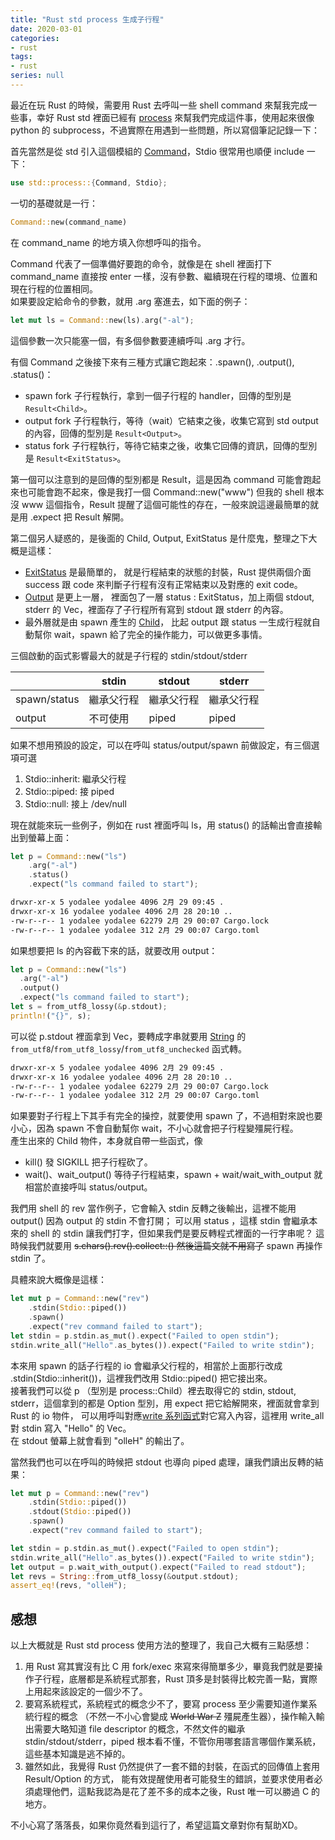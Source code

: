 ```yaml
---
title: "Rust std process 生成子行程"
date: 2020-03-01
categories:
- rust
tags:
- rust
series: null
---
```


最近在玩 Rust 的時候，需要用 Rust 去呼叫一些 shell command 來幫我完成一些事，幸好 Rust std 裡面已經有 [process](https://doc.rust-lang.org/std/process/index.html)
 來幫我們完成這件事，使用起來很像 python 的 subprocess，不過實際在用遇到一些問題，所以寫個筆記記錄一下：  
 <!--more-->

首先當然是從 std 引入這個模組的 [Command](https://doc.rust-lang.org/std/process/struct.Command.html)，Stdio 很常用也順便 include 一下：  
```rust
use std::process::{Command, Stdio};
```
一切的基礎就是一行：  
```rust
Command::new(command_name)
```
在 command\_name 的地方填入你想呼叫的指令。  

Command 代表了一個準備好要跑的命令，就像是在 shell 裡面打下 command\_name 直接按 enter 一樣，沒有參數、繼續現在行程的環境、位置和現在行程的位置相同。  
如果要設定給命令的參數，就用 .arg 塞進去，如下面的例子：  
```rust
let mut ls = Command::new(ls).arg("-al");
```
這個參數一次只能塞一個，有多個參數要連續呼叫 .arg 才行。  

有個 Command 之後接下來有三種方式讓它跑起來：.spawn(), .output(), .status()：  

* spawn fork 子行程執行，拿到一個子行程的 handler，回傳的型別是 `Result<Child>`。
* output fork 子行程執行，等待（wait）它結束之後，收集它寫到 std output 的內容，回傳的型別是 `Result<Output>`。
* status fork 子行程執行，等待它結束之後，收集它回傳的資訊，回傳的型別是 `Result<ExitStatus>`。

第一個可以注意到的是回傳的型別都是 Result，這是因為 command 可能會跑起來也可能會跑不起來，像是我打一個 Command::new("www")
但我的 shell 根本沒 www 這個指令，Result 提醒了這個可能性的存在，一般來說這邊最簡單的就是用 .expect 把 Result 解開。  

第二個另人疑惑的，是後面的 Child, Output, ExitStatus 是什麼鬼，整理之下大概是這樣：  

* [ExitStatus](https://doc.rust-lang.org/std/process/struct.ExitStatus.html) 是最簡單的，
就是行程結束的狀態的封裝，Rust 提供兩個介面 success 跟 code 來判斷子行程有沒有正常結束以及對應的 exit code。
* [Output](https://doc.rust-lang.org/std/process/struct.Output.html) 是更上一層，
裡面包了一層 status : ExitStatus，加上兩個 stdout, stderr 的 Vec<u8>，裡面存了子行程所有寫到 stdout 跟 stderr 的內容。
* 最外層就是由  spawn 產生的 [Child](https://doc.rust-lang.org/std/process/struct.Child.html)，
比起 output 跟 status 一生成行程就自動幫你 wait，spawn 給了完全的操作能力，可以做更多事情。

三個啟動的函式影響最大的就是子行程的 stdin/stdout/stderr

|              | stdin      | stdout     | stderr     |
|--------------|------------|------------|------------|
| spawn/status | 繼承父行程 | 繼承父行程 | 繼承父行程 |
| output       | 不可使用   | piped      | piped      |

如果不想用預設的設定，可以在呼叫 status/output/spawn 前做設定，有三個選項可選

1. Stdio::inherit: 繼承父行程
2. Stdio::piped: 接 piped
3. Stdio::null: 接上 /dev/null 

現在就能來玩一些例子，例如在 rust 裡面呼叫 ls，用 status() 的話輸出會直接輸出到螢幕上面：  
```rust
let p = Command::new("ls")
    .arg("-al")
    .status()
    .expect("ls command failed to start");
```
```bash
drwxr-xr-x 5 yodalee yodalee 4096 2月 29 09:45 .
drwxr-xr-x 16 yodalee yodalee 4096 2月 28 20:10 ..
-rw-r--r-- 1 yodalee yodalee 62279 2月 29 00:07 Cargo.lock
-rw-r--r-- 1 yodalee yodalee 312 2月 29 00:07 Cargo.toml
```
如果想要把 ls 的內容截下來的話，就要改用 output：  
```rust
let p = Command::new("ls")
  .arg("-al")
  .output()
  .expect("ls command failed to start");
let s = from_utf8_lossy(&p.stdout);
println!("{}", s);
```
可以從 p.stdout 裡面拿到 Vec<u8>，要轉成字串就要用 [String](https://doc.rust-lang.org/std/string/struct.String.html)
的 `from_utf8`/`from_utf8_lossy`/`from_utf8_unchecked` 函式轉。  
```txt
drwxr-xr-x 5 yodalee yodalee 4096 2月 29 09:45 .
drwxr-xr-x 16 yodalee yodalee 4096 2月 28 20:10 ..
-rw-r--r-- 1 yodalee yodalee 62279 2月 29 00:07 Cargo.lock
-rw-r--r-- 1 yodalee yodalee 312 2月 29 00:07 Cargo.toml
```

如果要對子行程上下其手有完全的操控，就要使用 spawn 了，不過相對來說也要小心，因為 spawn 不會自動幫你 wait，不小心就會把子行程變殭屍行程。  
產生出來的 Child 物件，本身就自帶一些函式，像  

* kill() 發 SIGKILL 把子行程砍了。
* wait()、wait\_output() 等待子行程結束，spawn + wait/wait\_with\_output 就相當於直接呼叫 status/output。

我們用 shell 的 rev 當作例子，它會輸入 stdin 反轉之後輸出，這裡不能用 output() 因為 output 的 stdin 不會打開；
可以用 status ，這樣 stdin 會繼承本來的 shell 的 stdin 讓我們打字，但如果我們是要反轉程式裡面的一行字串呢？
這時候我們就要用 ~~s.chars().rev().collect::<String>() 然後這篇文就不用寫了~~ spawn 再操作 stdin 了。  

具體來說大概像是這樣：  
```rust
let mut p = Command::new("rev")
    .stdin(Stdio::piped())
    .spawn()
    .expect("rev command failed to start");
let stdin = p.stdin.as_mut().expect("Failed to open stdin");
stdin.write_all("Hello".as_bytes()).expect("Failed to write stdin");
```

本來用 spawn 的話子行程的 io 會繼承父行程的，相當於上面那行改成 .stdin(Stdio::inherit())，這裡我們改用 Stdio::piped() 把它接出來。  
接著我們可以從 p （型別是 process::Child）裡去取得它的 stdin, stdout, stderr，這個拿到的都是 Option 型別，用 expect 把它給解開來，裡面就會拿到 Rust 的 io 物件，
可以用呼叫對應[write 系列函式](https://doc.rust-lang.org/std/io/trait.Write.html)對它寫入內容，這裡用 write\_all 對 stdin 寫入 "Hello" 的 Vec<u8>。  
在 stdout 螢幕上就會看到 "olleH" 的輸出了。  

當然我們也可以在呼叫的時候把 stdout 也導向 piped 處理，讓我們讀出反轉的結果：  
```rust
let mut p = Command::new("rev")
    .stdin(Stdio::piped())
    .stdout(Stdio::piped())
    .spawn()
    .expect("rev command failed to start");

let stdin = p.stdin.as_mut().expect("Failed to open stdin");
stdin.write_all("Hello".as_bytes()).expect("Failed to write stdin");
let output = p.wait_with_output().expect("Failed to read stdout");
let revs = String::from_utf8_lossy(&output.stdout);
assert_eq!(revs, "olleH");
```

## 感想
以上大概就是 Rust std process 使用方法的整理了，我自己大概有三點感想：  

1. 用 Rust 寫其實沒有比 C 用 fork/exec 來寫來得簡單多少，畢竟我們就是要操作子行程，底層都是系統程式那套，Rust 頂多是封裝得比較完善一點，實際上用起來該設定的一個少不了。
2. 要寫系統程式，系統程式的概念少不了，要寫 process 至少需要知道作業系統行程的概念
（不然一不小心會變成 ~~World War Z~~ 殭屍產生器），操作輸入輸出需要大略知道 file descriptor 的概念，不然文件的繼承 stdin/stdout/stderr，piped 根本看不懂，不管你用哪套語言哪個作業系統，這些基本知識是逃不掉的。
3.  雖然如此，我覺得 Rust 仍然提供了一套不錯的封裝，在函式的回傳值上套用 Result/Option 的方式，
能有效提醒使用者可能發生的錯誤，並要求使用者必須處理他們，這點我認為是花了差不多的成本之後，Rust 唯一可以勝過 C 的地方。

不小心寫了落落長，如果你竟然看到這行了，希望這篇文章對你有幫助XD。